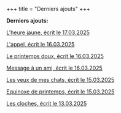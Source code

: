 +++
title = "Derniers ajouts"
+++

**Derniers ajouts:**

[L'heure jaune, écrit le 17.03.2025](./seasons/25_vingt_cinquieme_saison/l_heure_jaune/)

[L'appel, écrit le 16.03.2025](./seasons/25_vingt_cinquieme_saison/l_appel/)

[Le printemps doux, écrit le 16.03.2025](./seasons/25_vingt_cinquieme_saison/le_printemps_doux/)

[Message à un ami, écrit le 16.03.2025](./seasons/25_vingt_cinquieme_saison/message_a_un_ami/)

[Les yeux de mes chats, écrit le 15.03.2025](./seasons/25_vingt_cinquieme_saison/les_yeux_de_mes_chats/)

[Equinoxe de printemps, écrit le 15.03.2025](./seasons/25_vingt_cinquieme_saison/equinoxe_de_printemps/)

[Les cloches, écrit le 13.03.2025](./seasons/25_vingt_cinquieme_saison/les_cloches/)
